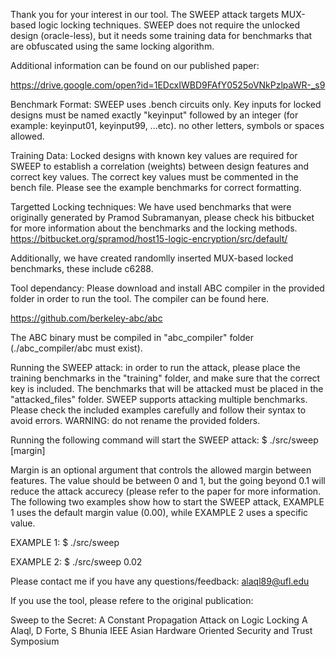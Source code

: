Thank you for your interest in our tool. The SWEEP attack targets MUX-based logic locking techniques. SWEEP does not require the unlocked design (oracle-less), but it needs some training data for benchmarks that are obfuscated using the same locking algorithm. 

Additional information can be found on our published paper:

https://drive.google.com/open?id=1EDcxIWBD9FAfY0525oVNkPzlpaWR-_s9

Benchmark Format:
SWEEP uses .bench circuits only. Key inputs for locked designs must be named exactly "keyinput" followed by an integer (for example: keyinput01, keyinput99, ...etc). no other letters, symbols or spaces allowed.

Training Data:
Locked designs with known key values are required for SWEEP to establish a correlation (weights) between design features and correct key values. The correct key values must be commented in the bench file. Please see the example benchmarks for correct formatting. 

Targetted Locking techniques:
We have used benchmarks that were originally generated by Pramod Subramanyan, please check his bitbucket for more information about the benchmarks and the locking methods.
https://bitbucket.org/spramod/host15-logic-encryption/src/default/

Additionally, we have created randomlly inserted MUX-based locked benchmarks, these include c6288.

Tool dependancy:
Please download and install ABC compiler in the provided folder in order to run the tool. The compiler can be found here. 

https://github.com/berkeley-abc/abc

The ABC binary must be compiled in "abc_compiler" folder (./abc_compiler/abc must exist).

Running the SWEEP attack:
in order to run the attack, please place the training benchmarks in the "training" folder, and make sure that the correct key is included. The benchmarks that will be attacked must be placed in the "attacked_files" folder. SWEEP supports attacking multiple benchmarks. Please check the included examples carefully and follow their syntax to avoid errors.
WARNING: do not rename the provided folders.

Running the following command will start the SWEEP attack:
$ ./src/sweep [margin]

Margin is an optional argument that controls the allowed margin between features. The value should be between 0 and 1, but the going beyond 0.1 will reduce the attack accurecy (please refer to the paper for more information. The following two examples show how to start the SWEEP attack, EXAMPLE 1 uses the default margin value (0.00), while EXAMPLE 2 uses a specific value.

EXAMPLE 1: $ ./src/sweep

EXAMPLE 2: $ ./src/sweep 0.02

Please contact me if you have any questions/feedback: alaql89@ufl.edu

If you use the tool, please refere to the original publication: 

Sweep to the Secret: A Constant Propagation Attack on Logic Locking
A Alaql, D Forte, S Bhunia
IEEE Asian Hardware Oriented Security and Trust Symposium
